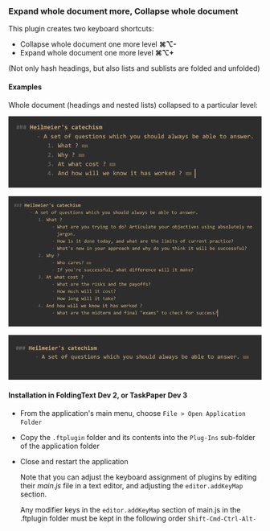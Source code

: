 ### Expand whole document more, Collapse whole document 

This plugin creates two keyboard shortcuts:
- Collapse whole document one more level **⌘⌥-**
- Expand whole document one more level	**⌘⌥+**

(Not only hash headings, but also lists and sublists are folded and unfolded)




#### Examples

Whole document (headings and nested lists) collapsed to a particular level:

![Level 3](./Level3WholeDoc.png)
	
![Level 4](./Level4WholeDoc.png)

![Level 2](./Level2WholeDoc.png)


#### Installation in FoldingText Dev 2, or TaskPaper Dev 3
- From the application's main menu, choose `File > Open Application Folder`
- Copy the `.ftplugin` folder and its contents into the `Plug-Ins` sub-folder of the application folder
- Close and restart the application

  Note that you can adjust the keyboard assignment of plugins by editing their _main.js_ file in a text editor, and adjusting the `editor.addKeyMap` section.

  Any modifier keys in the `editor.addKeyMap` section of main.js in the .ftplugin folder must be kept in the following order `Shift-Cmd-Ctrl-Alt-`

